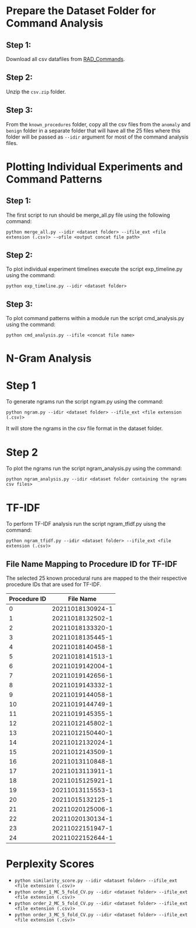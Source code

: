 # Prepare the Dataset Folder for Command Analysis

## Step 1:
Download all csv datafiles from [RAD_Commands](../../dataset/RAD_Commands). 

## Step 2:
Unzip the `csv.zip` folder. 

## Step 3:
From the `known_procedures` folder, copy all the csv files from the `anomaly` and `benign` folder in a separate folder that will have all the 25 files where this folder will be passed as `--idir` argument for most of the command analysis files. 


# Plotting Individual Experiments and Command Patterns

## Step 1:
The first script to run should be merge_all.py file using the following command:

 `python merge_all.py --idir <dataset folder> --ifile_ext <file extension (.csv)> --ofile <output concat file path>`
 
 ## Step 2:
To plot individual experiment timelines execute the script exp_timeline.py using the command:

`python exp_timeline.py --idir <dataset folder>`

## Step 3:
To plot command patterns within a module run the script cmd_analysis.py using the command:

`python cmd_analysis.py --ifile <concat file name>`

# N-Gram Analysis

# Step 1
To generate ngrams run the script ngram.py using the command:

`python ngram.py --idir <dataset folder> --ifile_ext <file extension (.csv)>`

It will store the ngrams in the csv file format in the dataset folder.

# Step 2
To plot the ngrams run the script ngram_analysis.py using the command:

`python ngram_analysis.py --idir <dataset folder containing the ngrams csv files>`

# TF-IDF

To perform TF-IDF analysis run the script ngram_tfidf.py uisng the command:

`python ngram_tfidf.py --idir <dataset folder> --ifile_ext <file extension (.csv)>`



## File Name Mapping to Procedure ID for TF-IDF
The selected 25 known procedural runs are mapped to the their respective procedure IDs that are used for TF-IDF.

| Procedure ID | File Name        |
|--------------|------------------|
| 0            | 20211018130924-1 |
| 1            | 20211018132502-1 |
| 2            | 20211018133320-1 |
| 3            | 20211018135445-1 |
| 4            | 20211018140458-1 |
| 5            | 20211018141513-1 |
| 6            | 20211019142004-1 |
| 7            | 20211019142656-1 |
| 8            | 20211019143332-1 |
| 9            | 20211019144058-1 |
| 10           | 20211019144749-1 |
| 11           | 20211019145355-1 |
| 12           | 20211012145802-1 |
| 13           | 20211012150440-1 |
| 14           | 20211012132024-1 |
| 15           | 20211012143509-1 |
| 16           | 20211013110848-1 |
| 17           | 20211013113911-1 |
| 18           | 20211015125921-1 |
| 19           | 20211013115553-1 |
| 20           | 20211015132125-1 |
| 21           | 20211020125006-1 |
| 22           | 20211020130134-1 |
| 23           | 20211022151947-1 |
| 24           | 20211022152644-1 |


# Perplexity Scores

* `python similarity_score.py --idir <dataset folder> --ifile_ext <file extension (.csv)>`
* `python order_1_MC_5_fold_CV.py --idir <dataset folder> --ifile_ext <file extension (.csv)>`
* `python order_2_MC_5_fold_CV.py --idir <dataset folder> --ifile_ext <file extension (.csv)>`
* `python order_3_MC_5_fold_CV.py --idir <dataset folder> --ifile_ext <file extension (.csv)>`
